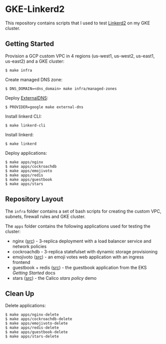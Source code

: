 # GKE-Linkerd2
This repository contains scripts that I used to test [Linkerd2](https://conduit.io) on my GKE cluster.

## Getting Started
Provision a GCP custom VPC in 4 regions (us-west1, us-west2, us-east1, us-east2) and a GKE cluster:
```
$ make infra
```

Create managed DNS zone:
```
$ DNS_DOMAIN=<dns_domain> make infra/managed-zones
```

Deploy [ExternalDNS](https://github.com/kubernetes-incubator/external-dns):
```
$ PROVIDER=google make external-dns
```

Install linkerd CLI:
```
$ make linkerd-cli
```

Install linkerd:
```
$ make linkerd
```

Deploy applications:
```
$ make apps/nginx
$ make apps/cockroachdb
$ make apps/emojivoto
$ make apps/redis
$ make apps/guestbook
$ make apps/stars
```

## Repository Layout
The `infra` folder contains a set of bash scripts for creating the custom VPC, subnets, firewall rules and GKE cluster.

The `apps` folder contains the following applications used for testing the cluster:
* nginx ([src](https://docs.projectcalico.org/v3.1/getting-started/kubernetes/tutorials/advanced-policy)) - 3-replica deployment with a load balancer service and network policies
* cockroachdb - 3-replica statefulset with dynamic storage provisioning
* emojivoto ([src](https://raw.githubusercontent.com/runconduit/conduit-examples/master/emojivoto/emojivoto.yml)) - an emoji votes web application with an ingress frontend
* guestbook + redis ([src](https://docs.aws.amazon.com/eks/latest/userguide/getting-started.html)) - the guestbook application from the EKS _Getting Started_ docs
* stars ([src](https://docs.projectcalico.org/v3.1/getting-started/kubernetes/tutorials/stars-policy/)) - the Calico _stars policy_ demo

## Clean Up
Delete applications:
```
$ make apps/nginx-delete
$ make apps/cockroachdb-delete
$ make apps/emojivoto-delete
$ make apps/redis-delete
$ make apps/guestbook-delete
$ make apps/stars-delete
```
